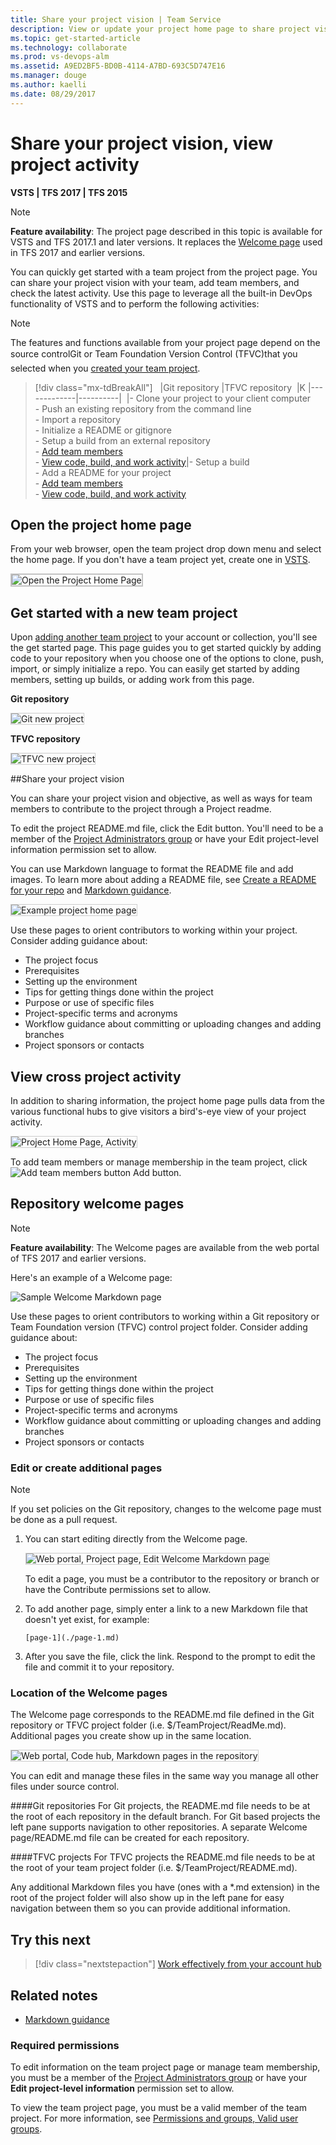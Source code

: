 ```yaml
---
title: Share your project vision | Team Service  
description: View or update your project home page to share project vision, objectives, and activity for Visual Studio Team Services (VSTS)  
ms.topic: get-started-article
ms.technology: collaborate
ms.prod: vs-devops-alm
ms.assetid: A9ED2BF5-BD0B-4114-A7BD-693C5D747E16
ms.manager: douge
ms.author: kaelli
ms.date: 08/29/2017
---
```


# Share your project vision, view project activity   

**VSTS | TFS 2017 | TFS 2015**  

> [!NOTE]  
> **Feature availability**: The project page described in this topic is available for VSTS and TFS 2017.1 and later versions. It replaces the [Welcome page](#welcome-pages) used in TFS 2017 and earlier versions. 

You can quickly get started with a team project from the project page. You can share your project vision with your team, add team members, and check the latest activity. Use this page to leverage all the built-in DevOps functionality of VSTS and to perform the following activities:

  
> [!NOTE]  
> The features and functions available from your project page depend on the source control&#151;Git or Team Foundation Version Control (TFVC)&#151;that you selected when you [created your team project](../accounts/create-team-project.md).  


> [!div class="mx-tdBreakAll"]  
> |Git repository |TFVC repository  |K
> |-------------|----------| 
> |- Clone your project to your client computer<br/>- Push an existing repository from the command line<br/>- Import a repository<br/>- Initialize a README or gitignore<br/>- Setup a build from an external repository<br/>- [Add team members](#cross-project-activity)<br/>- [View code, build, and work activity](#cross-project-activity)|- Setup a build<br/>- Add a README for your project<br/>- [Add team members](#cross-project-activity)<br/>- [View code, build, and work activity](#cross-project-activity)


## Open the project home page
From your web browser, open the team project drop down menu and select the home page. If you don't have a team project yet, create one in [VSTS](../accounts/set-up-vs.md)<!---or set one up in an [on-premises TFS](../../accounts/create-team-project.md)-->.   

<img src="_img/project-vision-status-project-home-page.png" alt="Open the Project Home Page" style="border: 2px solid #C3C3C3;" /> 

<!--- <b>https://<i>AccountName</i>.visualstudio.com/<i>ProjectName</i></b>
-->  

## Get started with a new team project 

Upon [adding another team project](../accounts/create-team-project.md) to your account or collection, you'll see the get started page. This page guides you to get started quickly by adding code to your repository when you choose one of the options to clone, push, import, or simply initialize a repo. You can easily get started by adding members, setting up builds, or adding work from this page.


**Git repository**

<img src="_img/project-home-page-get-started-info.png" alt="Git new project" style="border: 1px solid #CCCCCC;" />  


**TFVC repository**

<img src="_img/project-home-page-1.png" alt="TFVC new project" style="border: 1px solid #CCCCCC;" />  


##Share your project vision

You can share your project vision and objective, as well as ways for team members to contribute to the project through a Project readme. 

To edit the project README.md file, click the Edit button. You'll need to be a member of the [Project Administrators group](../security/set-project-collection-level-permissions.md) or have your Edit project-level information permission set to allow. 

You can use Markdown language to format the README file and add images. To learn more about adding a README file, see [Create a README for your repo](../git/create-a-readme.md) and [Markdown guidance](../reference/markdown-guidance.md). 

<img src="_img/project-home-page-sample-vs-code-readme.png" alt="Example project home page" style="border: 1px solid #CCCCCC;" />  

Use these pages to orient contributors to working within your project. Consider adding guidance about:
- The project focus 
- Prerequisites
- Setting up the environment
- Tips for getting things done within the project
- Purpose or use of specific files
- Project-specific terms and acronyms
- Workflow guidance about committing or uploading changes and adding branches
- Project sponsors or contacts  


<a id="cross-project-activity">  </a>
## View cross project activity  

In addition to sharing information, the project home page pulls data from the various functional hubs to give visitors a bird's-eye view of your project activity. 

<img src="_img/project-home-page-activity.png" alt="Project Home Page, Activity" style="border: 1px solid #CCCCCC;" />  


To add team members or manage membership in the team project, click ![Add team members button](_img/project-home-page-add-team-members.png) Add button. 



<a id="welcome-pages"></a> 
## Repository welcome pages

> [!NOTE]  
> **Feature availability**: The Welcome pages are available from the web portal of TFS 2017 and earlier versions.  

Here's an example of a Welcome page:

![Sample Welcome Markdown page](_img/markdown-welcome-page.png)

Use these pages to orient contributors to working within a Git repository or Team Foundation version (TFVC) control project folder. Consider adding guidance about:
- The project focus 
- Prerequisites
- Setting up the environment
- Tips for getting things done within the project
- Purpose or use of specific files
- Project-specific terms and acronyms
- Workflow guidance about committing or uploading changes and adding branches
- Project sponsors or contacts 


### Edit or create additional pages

> [!NOTE]  
> If you set policies on the Git repository, changes to the welcome page must be done as a pull request.  

1. You can start editing directly from the Welcome page.

	<img src="_img/markdown-welcome-page-edit.png" alt="Web portal, Project page, Edit Welcome Markdown page" style="border: 1px solid #CCCCCC;" />
	
	To edit a page, you must be a contributor to the repository or branch or have the Contribute permissions set to allow.  

2. To add another page, simply enter a link to a new Markdown file that doesn't yet exist, for example:
 
	`[page-1](./page-1.md)`

3. After you save the file, click the link. Respond to the prompt to edit the file and commit it to your repository.  



### Location of the Welcome pages
The Welcome page corresponds to the README.md file defined in the Git repository or TFVC project folder (i.e. $/TeamProject/ReadMe.md). Additional pages you create show up in the same location.

<img src="_img/markdown-multiple-pages-explorer-view.png" alt="Web portal, Code hub, Markdown pages in the repository" style="border: 1px solid #CCCCCC;" /> 

You can edit and manage these files in the same way you manage all other files under source control. 

####Git repositories
For Git projects, the README.md file needs to be at the root of each repository in the default branch. For Git based projects the left pane supports navigation to other repositories. A separate Welcome page/README.md file can be created for each repository.  

####TFVC  projects
For TFVC projects the README.md file needs to be at the root of your team project folder (i.e. $/TeamProject/README.md). 

Any additional Markdown files you have (ones with a *.md extension) in the root of the project folder will also show up in the left pane for easy navigation between them so you can provide additional information.  


## Try this next

> [!div class="nextstepaction"]
> [Work effectively from your account hub](../connect/account-home-pages.md)


## Related notes  

- [Markdown guidance](../reference/markdown-guidance.md) 



### Required permissions 

To edit information on the team project page or manage team membership, you must be a member of the [Project Administrators group](../security/set-project-collection-level-permissions.md) or have your **Edit project-level information** permission set to allow. 

To view the team project page, you must be a valid member of the team project. For more information, see [Permissions and groups, Valid user groups](../security/about-permissions.md#validusers). 

 


  